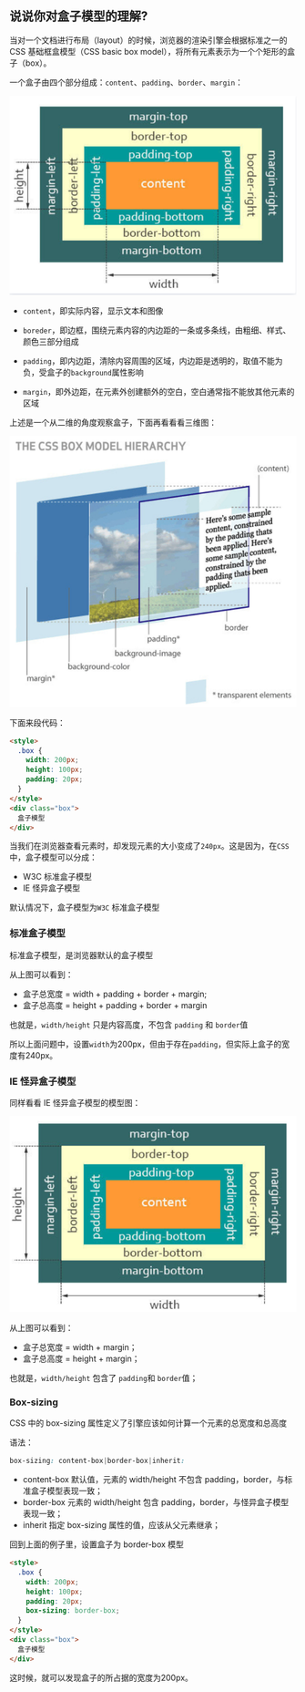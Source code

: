 ## 说说你对盒子模型的理解?

当对一个文档进行布局（layout）的时候，浏览器的渲染引擎会根据标准之一的 CSS 基础框盒模型（CSS basic box model），将所有元素表示为一个个矩形的盒子（box）。

一个盒子由四个部分组成：`content`、`padding`、`border`、`margin`：

![css-box-model](assets/css-box-model.png)

+ `content`，即实际内容，显示文本和图像

+ `boreder`，即边框，围绕元素内容的内边距的一条或多条线，由粗细、样式、颜色三部分组成

+ `padding`，即内边距，清除内容周围的区域，内边距是透明的，取值不能为负，受盒子的`background`属性影响

+ `margin`，即外边距，在元素外创建额外的空白，空白通常指不能放其他元素的区域

上述是一个从二维的角度观察盒子，下面再看看看三维图：

![css-box-model-hierarchy](assets/css-box-model-hierarchy.png)

下面来段代码：

```html
<style>
  .box {
    width: 200px;
    height: 100px;
    padding: 20px;
  }
</style>
<div class="box">
  盒子模型
</div>
```

当我们在浏览器查看元素时，却发现元素的大小变成了`240px`。这是因为，在`CSS`中，盒子模型可以分成：

- W3C 标准盒子模型
- IE 怪异盒子模型

默认情况下，盒子模型为`W3C` 标准盒子模型

### 标准盒子模型

标准盒子模型，是浏览器默认的盒子模型

从上图可以看到：

- 盒子总宽度 = width + padding + border + margin;
- 盒子总高度 = height + padding + border + margin

也就是，`width/height` 只是内容高度，不包含 `padding` 和 `border`值

所以上面问题中，设置`width`为200px，但由于存在`padding`，但实际上盒子的宽度有240px。

### IE 怪异盒子模型

同样看看 IE 怪异盒子模型的模型图：

![ie-css-box-model](assets/ie-css-box-model.png)

从上图可以看到：

- 盒子总宽度 = width + margin；
- 盒子总高度 = height + margin；

也就是，`width/height` 包含了 `padding`和 `border`值；

### Box-sizing

CSS 中的 box-sizing 属性定义了引擎应该如何计算一个元素的总宽度和总高度

语法：

```css
box-sizing: content-box|border-box|inherit:
```

- content-box 默认值，元素的 width/height 不包含 padding，border，与标准盒子模型表现一致；
- border-box 元素的 width/height 包含 padding，border，与怪异盒子模型表现一致；
- inherit 指定 box-sizing 属性的值，应该从父元素继承；

回到上面的例子里，设置盒子为 border-box 模型

```html
<style>
  .box {
    width: 200px;
    height: 100px;
    padding: 20px;
    box-sizing: border-box;
  }
</style>
<div class="box">
  盒子模型
</div>
```

这时候，就可以发现盒子的所占据的宽度为200px。
